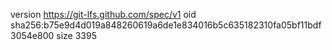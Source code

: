 version https://git-lfs.github.com/spec/v1
oid sha256:b75e9d4d019a848260619a6de1e834016b5c635182310fa05bf11bdf3054e800
size 3395
